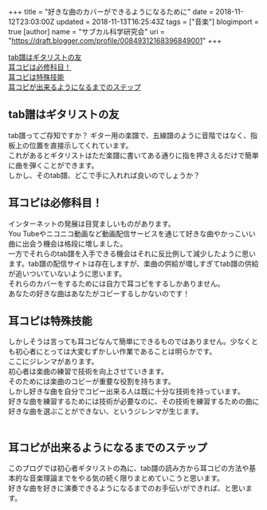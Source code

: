 +++
title = "好きな曲のカバーができるようになるために"
date = 2018-11-12T23:03:00Z
updated = 2018-11-13T16:25:43Z
tags = ["音楽"]
blogimport = true 
[author]
	name = "サブカル科学研究会"
	uri = "https://draft.blogger.com/profile/00849312168396849001"
+++

<a href="https://ayano-gutiar-cover-tab.blogspot.com/2018/11/blog-post.html#midashi0">tab譜はギタリストの友</a><br /><a href="https://ayano-gutiar-cover-tab.blogspot.com/2018/11/blog-post.html#midashi1">耳コピは必修科目！</a><br /><a href="https://ayano-gutiar-cover-tab.blogspot.com/2018/11/blog-post.html#midashi2">耳コピは特殊技能</a><br /><a href="https://ayano-gutiar-cover-tab.blogspot.com/2018/11/blog-post.html#midashi3">耳コピが出来るようになるまでのステップ</a><br /><h2 id="midashi0">tab譜はギタリストの友</h2>tab譜ってご存知ですか？ ギター用の楽譜で、五線譜のように音階ではなく、指板上の位置を直接示してくれています。 <br />これがあるとギタリストはただ楽譜に書いてある通りに指を押さえるだけで簡単に曲を弾くことができます。<br />しかし、そのtab譜、どこで手に入れれば良いのでしょうか？<br /><h2 id="midashi1">耳コピは必修科目！</h2>インターネットの発展は目覚ましいものがあります。<br />You Tubeやニコニコ動画など動画配信サービスを通じて好きな曲やかっこいい曲に出会う機会は格段に増しました。<br />一方でそれらのtab譜を入手できる機会はそれに反比例して減少したように思います。tab譜の配信サイトは存在しますが、楽曲の供給が増しすぎてtab譜の供給が追いついていないように思います。<br />それらのカバーをするためには自力で耳コピをするしかありません。<br />あなたの好きな曲はあなたがコピーするしかないのです！<br /><h2 id="midashi2">耳コピは特殊技能</h2><div>しかしそうは言っても耳コピなんて簡単にできるものではありません。少なくとも初心者にとっては大変むずかしい作業であることは明らかです。</div><div>ここにジレンマがあります。</div><div>初心者は楽曲の練習で技術を向上させていきます。</div><div>そのためには楽曲のコピーが重要な役割を持ちます。</div><div>しかし好きな曲を自分でコピー出来る人は既に十分な技術を持っています。</div><div>好きな曲を練習するためには技術が必要なのに、その技術を練習するための曲に好きな曲を選ぶことができない、というジレンマが生じます。</div><div><br /><h2 id="midashi3">耳コピが出来るようになるまでのステップ</h2>このブログでは初心者ギタリストの為に、tab譜の読み方から耳コピの方法や基本的な音楽理論までをやる気の続く限りまとめていこうと思います。<br />好きな曲を好きに演奏できるようになるまでのお手伝いができれば、と思います。</div>

